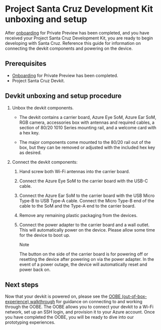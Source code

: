 # Project Santa Cruz Development Kit unboxing and setup

After [onboarding](https://github.com/microsoft/Project-Santa-Cruz-Private-Preview/blob/main/user-guides/getting_started/azure-subscription-onboarding.md) for Private Preview has been completed, and you have received your Project Santa Cruz Development Kit, you are ready to begin developing with Santa Cruz. Reference this guide for information on connecting the devkit components and powering on the device.

## Prerequisites

- [Onboarding](https://github.com/microsoft/Project-Santa-Cruz-Private-Preview/blob/main/user-guides/getting_started/azure-subscription-onboarding.md) for Private Preview has been completed.
- Project Santa Cruz Devkit.

## Devkit unboxing and setup procedure

1. Unbox the devkit components.

    - The devkit contains a carrier board, Azure Eye SoM, Azure Ear SoM, RGB camera, accessories box with antennas and required cables, a section of 80/20 1010 Series mounting rail, and a welcome card with a hex key.

    - The major components come mounted to the 80/20 rail out of the box, but they can be removed or adjusted with the included hex key as desired.

1. Connect the devkit components:

    1. Hand screw both Wi-Fi antennas into the carrier board.

    1. Connect the Azure Eye SoM to the carrier board with the USB-C cable.

    1. Connect the Azure Ear SoM to the carrier board with the USB Micro Type-B to USB Type-A cable. Connect the Micro Type-B end of the cable to the SoM and the Type-A end to the carrier board.

    1. Remove any remaining plastic packaging from the devices.

    1. Connect the power adapter to the carrier board and a wall outlet. This will automatically power on the device. Please allow some time for the device to boot up.

        > [!NOTE]
        > The button on the side of the carrier board is for powering off or resetting the device after powering on via the power adapter. In the event of a power outage, the device will automatically reset and power back on.

## Next steps

Now that your devkit is powered on, please see the [OOBE (out-of-box-experience) walkthrough](https://github.com/microsoft/Project-Santa-Cruz-Private-Preview/blob/main/user-guides/getting_started/oobe.md) for guidance on connecting to and working through the OOBE. The OOBE allows you to connect your devkit to a Wi-Fi network, set up an SSH login, and provision it to your Azure account. Once you have completed the OOBE, you will be ready to dive into our prototyping experiences.
